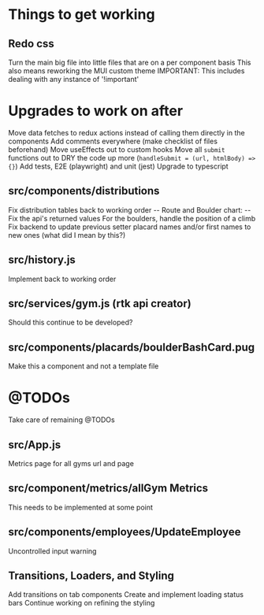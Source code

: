 # Things to get working

  ## Redo css
  Turn the main big file into little files that are on a per component basis
    This also means reworking the MUI custom theme
    IMPORTANT: This includes dealing with any instance of '!important'


# Upgrades to work on after
Move data fetches to redux actions instead of calling them directly in the components
Add comments everywhere (make checklist of files beforehand)
Move useEffects out to custom hooks
Move all `submit` functions out to DRY the code up more (`handleSubmit = (url, htmlBody) => {}`) 
Add tests, E2E (playwright) and unit (jest)
Upgrade to typescript

  ## src/components/distributions
  Fix distribution tables back to working order
    -- Route and Boulder chart:
      -- Fix the api's returned values
      For the boulders, handle the position of a climb
  Fix backend to update previous setter placard names and/or first names to new ones (what did I mean by this?)

  ## src/history.js
  Implement back to working order

  ## src/services/gym.js (rtk api creator)
  Should this continue to be developed?

  ## src/components/placards/boulderBashCard.pug
  Make this a component and not a template file

  # @TODOs
  Take care of remaining @TODOs

  ## src/App.js
  Metrics page for all gyms url and page

  ## src/component/metrics/allGym Metrics
  This needs to be implemented at some point

  ## src/components/employees/UpdateEmployee
  Uncontrolled input warning

  ## Transitions, Loaders, and Styling
  Add transitions on tab components
  Create and implement loading status bars
  Continue working on refining the styling